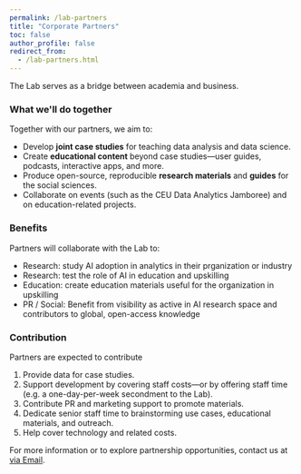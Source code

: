 ```yaml
---
permalink: /lab-partners
title: "Corporate Partners"
toc: false
author_profile: false
redirect_from:
  - /lab-partners.html
---
```


The Lab serves as a bridge between academia and business.

### What we'll do together

Together with our partners, we aim to:

* Develop **joint case studies** for teaching data analysis and data science.  
* Create **educational content** beyond case studies—user guides, podcasts, interactive apps, and more.  
* Produce open-source, reproducible **research materials** and **guides** for the social sciences.  
* Collaborate on events (such as the CEU Data Analytics Jamboree) and on education-related projects.  

### Benefits

Partners will collaborate with the Lab to:

* Research:  study AI adoption in analytics in their prganization or industry
* Research:  test the role of AI in education and upskilling 
* Education: create education materials useful for the organization in upskilling
* PR / Social: Benefit from visibility as active in AI research space and contributors to global, open-access knowledge


### Contribution

Partners are expected to contribute

1. Provide data for case studies.  
2. Support development by covering staff costs—or by offering staff time (e.g. a one-day-per-week secondment to the Lab).  
3. Contribute PR and marketing support to promote materials.  
4. Dedicate senior staff time to brainstorming use cases, educational materials, and outreach.  
5. Help cover technology and related costs.  


For more information or to explore partnership opportunities, contact us at [via Email](mailto:gbekes@ceu.edu).
